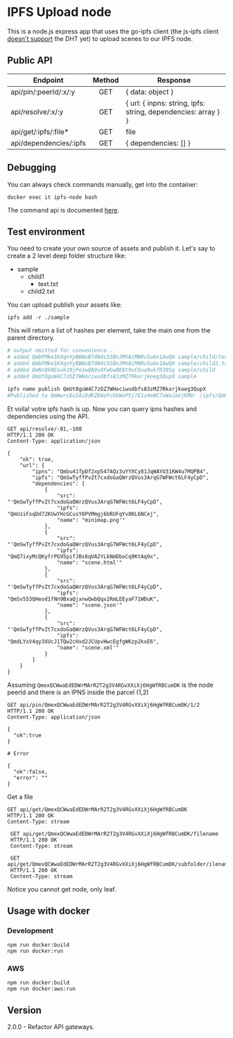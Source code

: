 # IPFS Upload node

This is a node.js express app that uses the go-ipfs client (the js-ipfs client [doesn't support](https://github.com/ipfs/js-ipfs/pull/856) the DHT yet) to upload scenes to our IPFS node.

## Public API

| Endpoint| Method | Response |
| ------------- |:-------------:|-------------|
| api/pin/:peerId/:x/:y | GET | { data: object } | 
| api/resolve/:x/:y | GET | { url: { inpns: string, ipfs: string, dependencies: array } } | 
| api/get/:ipfs/:file* | GET | file | 
| api/dependencies/:ipfs | GET | { dependencies: [] } |

## Debugging

You can always check commands manually, get into the container:
```
docker exec it ipfs-node bash
```
The command api is documented [here](https://ipfs.io/docs/commands/).

## Test environment

You need to create your own source of assets and publish it. Let's say to create a 2 level deep folder structure like:

- sample 
  * child1
    - text.txt
  * child2.txt

You can upload publish your assets like:

```
ipfs add -r ./sample
```
This will return a list of hashes per element, take the main one from the parent directory.

```bash
# output omitted for convenience...
# added QmbFMke1KXqnYyBBWxB74N4c5SBnJMVAiMNRcGu6x1AwQH sample/child/text.txt
# added QmbFMke1KXqnYyBBWxB74N4c5SBnJMVAiMNRcGu6x1AwQH sample/child2.txt
# added QmNrDkNEovk19jPe1wQA9vXFwGwBE8t9uCGuaXukfR385g sample/child
# added QmUt8guW4C7zDZ7WHociwudbfs83zMZ7Rkxrjkoeg3QupX sample

ipfs name publish QmUt8guW4C7zDZ7WHociwudbfs83zMZ7Rkxrjkoeg3QupX
#Published to QmNwrcEu5AiDdKZEWzFcGbWxP5j7E1z4eNC7xWaJaVjKMU: /ipfs/QmUt8guW4C7zDZ7WHociwudbfs83zMZ7Rkxrjkoeg3QupX
```
Et voila! votre ipfs hash is up. Now you can query ipns hashes and dependencies using the API.

```http
GET api/resolve/-81,-108
HTTP/1.1 200 OK
Content-Type: application/json

{
    "ok": true,
    "url": {
        "ipns": "Qmbu41fpDf2xp547AQz3uYYXCy81JqWAYU31KW4u7MQPB4",
        "ipfs": "QmSwTyffPvZt7cxdoGaQWrzQVus3ArqG7WFWct6LF4yCpD",
        "dependencies": [
            {
                "src": "'QmSwTyffPvZt7cxdoGaQWrzQVus3ArqG7WFWct6LF4yCpD",
                "ipfs": "QmUziFsqDd72KUwYHcGCusY8PVMmgj6bRUFqYv8KL6NCej",
                "name": "minimap.png'"
            },
            {
                "src": "'QmSwTyffPvZt7cxdoGaQWrzQVus3ArqG7WFWct6LF4yCpD",
                "ipfs": "QmQ7ixyMcQKyfrPG95pifJBs6qUA2YLkNmDboCq9KtAq9x",
                "name": "scene.html'"
            },
            {
                "src": "'QmSwTyffPvZt7cxdoGaQWrzQVus3ArqG7WFWct6LF4yCpD",
                "ipfs": "QmSv553QHeod1fNn9BxaQjxnwQwbQqv2RmLEEyaF71WDuK",
                "name": "scene.json'"
            },
            {
                "src": "'QmSwTyffPvZt7cxdoGaQWrzQVus3ArqG7WFWct6LF4yCpD",
                "ipfs": "QmdLYsV4qy3XUcJ1TQw2cHxd2JCUpvHwcEgfgWKzp2kxE6",
                "name": "scene.xml'"
            }
        ]
    }
}
```

Assuming `QmexQCWwaEdEDWrMArR2T2g3V4RGvXXiXj6HgWfRBCumDK` is the node peerId
and there is an IPNS  inside the parcel (1,2)

```http
GET api/pin/QmexQCWwaEdEDWrMArR2T2g3V4RGvXXiXj6HgWfRBCumDK/1/2
HTTP/1.1 200 OK
Content-Type: application/json

{
  "ok":true
}

# Error

{
  "ok":false,
  "error": ""
}
```

Get a file

```http
GET api/get/QmexQCWwaEdEDWrMArR2T2g3V4RGvXXiXj6HgWfRBCumDK
HTTP/1.1 200 OK
Content-Type: stream
```

```http
 GET api/get/QmexQCWwaEdEDWrMArR2T2g3V4RGvXXiXj6HgWfRBCumDK/filename
 HTTP/1.1 200 OK
 Content-Type: stream
 ```
 
 ```http
  GET api/get/QmexQCWwaEdEDWrMArR2T2g3V4RGvXXiXj6HgWfRBCumDK/subfolder/ilename
  HTTP/1.1 200 OK
  Content-Type: stream
  ```
  
Notice you cannot get node, only leaf.

## Usage with docker

### Development

```
npm run docker:build
npm run docker:run
```

### AWS

```
npm run docker:build
npm run docker:aws:run
```

## Version
2.0.0 - Refactor API gateways.
